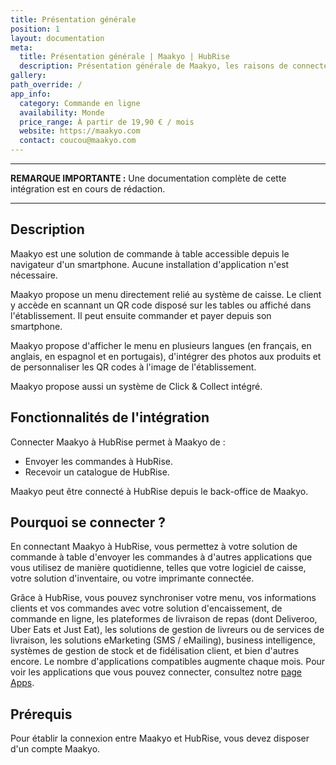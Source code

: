 ```yaml
---
title: Présentation générale
position: 1
layout: documentation
meta:
  title: Présentation générale | Maakyo | HubRise
  description: Présentation générale de Maakyo, les raisons de connecter votre caisse à HubRise et liste des fonctionnalités de l'intégration avec HubRise.
gallery:
path_override: /
app_info:
  category: Commande en ligne
  availability: Monde
  price_range: À partir de 19,90 € / mois
  website: https://maakyo.com
  contact: coucou@maakyo.com
---
```


---

**REMARQUE IMPORTANTE :** Une documentation complète de cette intégration est en cours de rédaction.

---

## Description

Maakyo est une solution de commande à table accessible depuis le navigateur d'un smartphone. Aucune installation d'application n'est nécessaire.

Maakyo propose un menu directement relié au système de caisse. Le client y accède en scannant un QR code disposé sur les tables ou affiché dans l'établissement. Il peut ensuite commander et payer depuis son smartphone.

Maakyo propose d'afficher le menu en plusieurs langues (en français, en anglais, en espagnol et en portugais), d'intégrer des photos aux produits et de personnaliser les QR codes à l'image de l'établissement.

Maakyo propose aussi un système de Click & Collect intégré.

## Fonctionnalités de l'intégration

Connecter Maakyo à HubRise permet à Maakyo de :

- Envoyer les commandes à HubRise.
- Recevoir un catalogue de HubRise.

Maakyo peut être connecté à HubRise depuis le back-office de Maakyo.

## Pourquoi se connecter ?

En connectant Maakyo à HubRise, vous permettez à votre solution de commande à table d'envoyer les commandes à d'autres applications que vous utilisez de manière quotidienne, telles que votre logiciel de caisse, votre solution d'inventaire, ou votre imprimante connectée.

Grâce à HubRise, vous pouvez synchroniser votre menu, vos informations clients et vos commandes avec votre solution d'encaissement, de commande en ligne, les plateformes de livraison de repas (dont Deliveroo, Uber Eats et Just Eat), les solutions de gestion de livreurs ou de services de livraison, les solutions eMarketing (SMS / eMailing), business intelligence, systèmes de gestion de stock et de fidélisation client, et bien d'autres encore. Le nombre d'applications compatibles augmente chaque mois. Pour voir les applications que vous pouvez connecter, consultez notre [page Apps](/apps).

## Prérequis

Pour établir la connexion entre Maakyo et HubRise, vous devez disposer d'un compte Maakyo.
